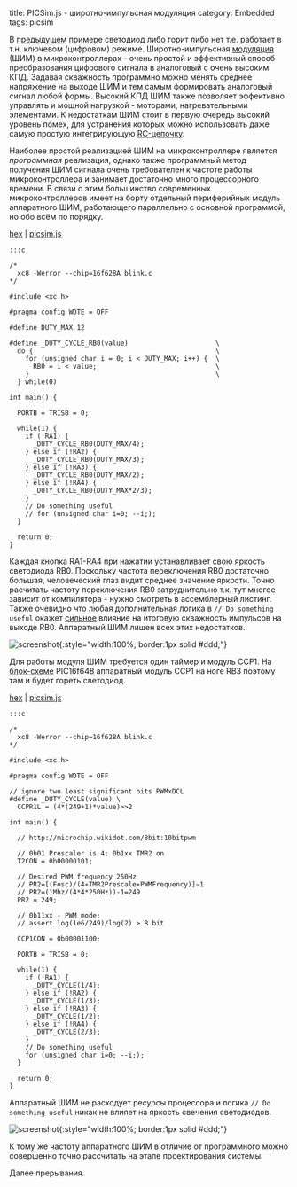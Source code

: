 title:  PICSim.js - широтно-импульсная модуляция
category: Embedded 
tags: picsim

В [предыдущем]({filename}../2017-01-13-picsim-introduction/2017-01-13-picsim-introduction.md) примере светодиод либо горит либо нет т.е. работает в т.н. ключевом (цифровом) режиме. 
Широтно-импульсная [модуляция]({filename}../../ngspice/2016-12-05-duty-cycle-control/2016-12-05-duty-cycle-control.md) (ШИМ) в микроконтроллерах - очень простой и эффективный способ преобразования цифрового сигнала в аналоговый с очень высоким КПД. Задавая скважность программно можно менять среднее напряжение на выходе ШИМ и тем самым формировать аналоговый сигнал любой формы. Высокий КПД ШИМ также позволяет эффективно управлять и мощной нагрузкой - моторами, нагревательными элементами. К недостаткам ШИМ стоит в первую очередь высокий уровень помех, для устранения которых можно использовать даже самую простую интегрирующую [RC-цепочку]({filename}../../ngspice/2016-10-29-ngspice-rc/2016-10-29-ngspice-rc.md).

Наиболее простой реализацией ШИМ на микроконтроллере является *программная* реализация, однако также программный метод получения ШИМ сигнала очень требователен к частоте работы микроконтроллера и занимает достаточно много процессорного времени. В связи с этим большинство современных микроконтроллеров имеет на борту отдельный периферийных модуль аппаратного ШИМ, работающего параллельно с основной программой, но обо всём по порядку.

[hex]({attach}soft-pwm.hex) | [picsim.js](http://mazko.github.io/picsim.js/99041ddce996943a1f04ec2c88b65ecd)

    :::c

    /*
      xc8 -Werror --chip=16f628A blink.c
    */

    #include <xc.h>

    #pragma config WDTE = OFF

    #define DUTY_MAX 12

    #define _DUTY_CYCLE_RB0(value)                      \
      do {                                              \
        for (unsigned char i = 0; i < DUTY_MAX; i++) {  \
          RB0 = i < value;                              \
        }                                               \
      } while(0)

    int main() {

      PORTB = TRISB = 0;

      while(1) {
        if (!RA1) {
          _DUTY_CYCLE_RB0(DUTY_MAX/4);
        } else if (!RA2) {
          _DUTY_CYCLE_RB0(DUTY_MAX/3);
        } else if (!RA3) {
          _DUTY_CYCLE_RB0(DUTY_MAX/2);
        } else if (!RA4) {
          _DUTY_CYCLE_RB0(DUTY_MAX*2/3);
        }
        // Do something useful
        // for (unsigned char i=0; --i;);
      }

      return 0;
    }

[comment]: <> (byzanz-record -c --x=240 --y=100 -w 950 --delay 3 -d 10 ui.flv)
[comment]: <> (ffmpeg -i ui.flv -pix_fmt rgb24 -r 10 "frames/frame-%05d.png")
[comment]: <> (convert -monitor -limit memory 1024MiB -limit map 2048MiB -layers removeDups -layers Optimize -delay 10 -loop 0 "frames/*.png" ui.gif)

Каждая кнопка RA1-RA4 при нажатии устанавливает свою яркость светодиода RB0. Поскольку частота переключения RB0 достаточно большая, человеческий глаз видит среднее значение яркости. Точно расчитать частоту переключения RB0 затруднительно т.к. тут многое зависит от компилятора - нужно смотреть в ассемблерный листинг. Также очевидно что любая дополнительная логика в ```// Do something useful``` окажет [сильное](http://mazko.github.io/picsim.js/dab4ea8ec9d49164ac8630482e9b84ec) влияние на итоговую скважность импульсов на выходе RB0. Аппаратный ШИМ лишен всех этих недостатков.

![screenshot]({attach}ui.gif){:style="width:100%; border:1px solid #ddd;"}

Для работы модуля ШИМ требуется один таймер и модуль CCP1. На [блок-схеме]({filename}../2017-01-13-picsim-introduction/2017-01-13-picsim-introduction.md)  PIC16f648 аппаратный модуль CCP1 на ноге RB3 поэтому там и будет гореть светодиод. 

[hex]({attach}hw-pwm.hex) | [picsim.js](http://mazko.github.io/picsim.js/27d4e6ff0c8004700dc62985d6f8be93)

    :::c

    /*
      xc8 -Werror --chip=16f628A blink.c
    */

    #include <xc.h>

    #pragma config WDTE = OFF

    // ignore two least significant bits PWMxDCL 
    #define _DUTY_CYCLE(value) \
      CCPR1L = (4*(249+1)*value)>>2

    int main() {

      // http://microchip.wikidot.com/8bit:10bitpwm

      // 0b01 Prescaler is 4; 0b1xx TMR2 on
      T2CON = 0b00000101;

      // Desired PWM frequency 250Hz
      // PR2=[(Fosc)/(4∗TMR2Prescale∗PWMFrequency)]−1
      // PR2=(1Mhz/(4*4*250Hz))-1=249
      PR2 = 249;

      // 0b11xx - PWM mode;
      // assert log(1e6/249)/log(2) > 8 bit

      CCP1CON = 0b00001100;

      PORTB = TRISB = 0;

      while(1) {
        if (!RA1) {
          _DUTY_CYCLE(1/4);
        } else if (!RA2) {
          _DUTY_CYCLE(1/3);
        } else if (!RA3) {
          _DUTY_CYCLE(1/2);
        } else if (!RA4) {
          _DUTY_CYCLE(2/3);
        }
        // Do something useful
        for (unsigned char i=0; --i;);
      }

      return 0;
    }

Аппаратный ШИМ не расходует ресурсы процессора и логика ```// Do something useful``` никак не влияет на яркость свечения светодиодов.

![screenshot]({attach}ui-hw.gif){:style="width:100%; border:1px solid #ddd;"}

К тому же частоту аппаратного ШИМ в отличие от программного можно совершенно точно рассчитать на этапе проектирования системы. 

Далее прерывания.
